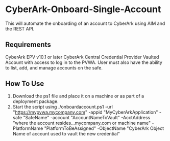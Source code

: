 # CyberArk-Onboard-Single-Account
This will automate the onboarding of an account to CyberArk using AIM and the REST API. 

## Requirements

CyberArk EPV v10.1 or later
CyberArk Central Credential Provider
Vaulted Account with access to log in to the PVWA. User must also have the ability to list, add, and manage accounts on the safe.

## How To Use

1. Download the ps1 file and place it on a machine or as part of a deployment package.
2. Start the script using ./onboardaccount.ps1 -url "https://mypvwa.mycompany.com" -appid "MyCyberArkApplication" -safe "SafeName" -account       "AccountNameToVault" -AcctAddress "where the account resides...mycompany.com or machine name" -PlatformName "PlatformToBeAssigned" -ObjectName "CyberArk Object Name of account used to vault the new credential"
